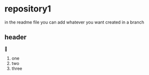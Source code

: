 # repository1

in the readme file you can add whatever you want
 created in a branch

## header

🙂

1. one
2. two
3. three
